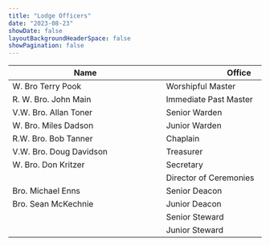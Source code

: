 ```yaml
---
title: "Lodge Officers"
date: "2023-08-23"
showDate: false
layoutBackgroundHeaderSpace: false
showPagination: false
---
```


| <div style="width:290px">**Name** </div>| <div style="width:290px">**Office**</div>|
| ----------- | ----------- |
| W. Bro Terry Pook | Worshipful Master |
| R. W. Bro. John Main | Immediate Past Master |
| V.W. Bro. Allan Toner | Senior Warden |
| W. Bro. Miles Dadson | Junior Warden |
| R.W. Bro. Bob Tanner | Chaplain |
| V.W. Bro. Doug Davidson | Treasurer |
| W. Bro. Don Kritzer | Secretary |
| | Director of Ceremonies |
| Bro. Michael Enns| Senior Deacon |
| Bro. Sean McKechnie | Junior Deacon |
| | Senior Steward |
| | Junior Steward |

